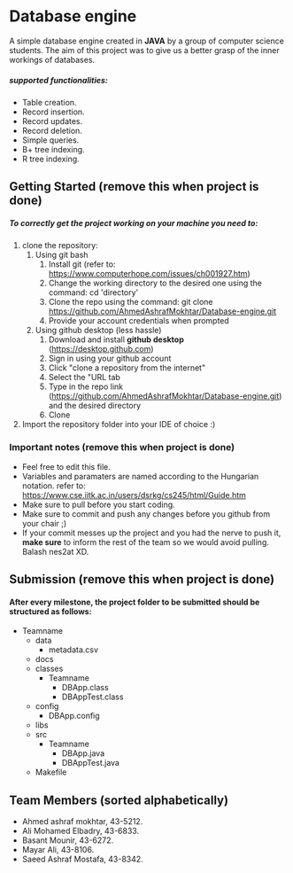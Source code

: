 # Database engine

A simple database engine created in **JAVA** by a group of computer science students. The aim of this project was to give us a better
grasp of the inner workings of databases. 
##### supported functionalities:
* Table creation.
* Record insertion.
* Record updates.
* Record deletion.
* Simple queries.
* B+ tree indexing.
* R tree indexing.

## Getting Started (remove this when project is done)
##### To correctly get the project working on your machine you need to:
1. clone the repository:
    1. Using git bash
        1. Install git (refer to: https://www.computerhope.com/issues/ch001927.htm)
        2. Change the working directory to the desired one using the command: cd 'directory'
        3. Clone the repo using the command: git clone https://github.com/AhmedAshrafMokhtar/Database-engine.git
        4. Provide your account credentials when prompted
    2. Using github desktop (less hassle)
        1. Download and install **github desktop** (https://desktop.github.com)
        2. Sign in using your github account
        3. Click "clone a repository from the internet"
        4. Select the "URL tab
        5. Type in the repo link (https://github.com/AhmedAshrafMokhtar/Database-engine.git) and the desired directory
        6. Clone
2. Import the repository folder into your IDE of choice :)
      
### Important notes (remove this when project is done)
* Feel free to edit this file.
* Variables and paramaters are named according to the Hungarian notation.
refer to: https://www.cse.iitk.ac.in/users/dsrkg/cs245/html/Guide.htm
* Make sure to pull before you start coding.
* Make sure to commit and push any changes before you github from your chair ;)
* If your commit messes up the project and you had the nerve to push it,
  **make sure** to inform the rest of the team so we would avoid pulling. Balash nes2at XD.

## Submission (remove this when project is done)
#### After every milestone, the project folder to be submitted should be structured as follows:
* Teamname
    * data
        * metadata.csv
    * docs
    * classes
        * Teamname
            * DBApp.class
            * DBAppTest.class
    * config
        * DBApp.config
    * libs
    * src
        * Teamname
            * DBApp.java
            * DBAppTest.java
    * Makefile
            

## Team Members (sorted alphabetically)
* Ahmed ashraf mokhtar, 43-5212.
* Ali Mohamed Elbadry, 43-6833.
* Basant Mounir, 43-6272.
* Mayar Ali, 43-8106.
* Saeed Ashraf Mostafa, 43-8342.
